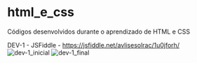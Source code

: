 # html_e_css
Códigos desenvolvidos durante o aprendizado de HTML e CSS

DEV-1 - JSFiddle - https://jsfiddle.net/avlisesolrac/1u0jforh/ </br>
![dev-1_inicial](https://github.com/avlisesolrac/html_e_css/assets/9914439/f221482c-0cdf-4a3c-9e2f-c5f192d8e857)
![dev-1_final](https://github.com/avlisesolrac/html_e_css/assets/9914439/2e346c88-5f0a-452e-a60a-aee01c13b2be)
